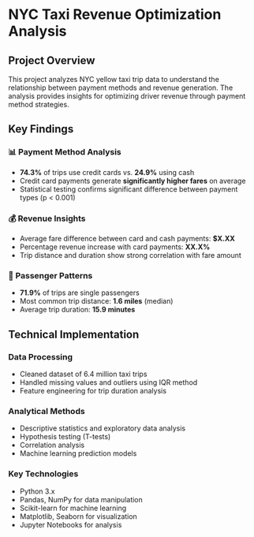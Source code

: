 # NYC Taxi Revenue Optimization Analysis

## Project Overview
This project analyzes NYC yellow taxi trip data to understand the relationship between payment methods and revenue generation. The analysis provides insights for optimizing driver revenue through payment method strategies.

## Key Findings

### 📊 Payment Method Analysis
- **74.3%** of trips use credit cards vs. **24.9%** using cash
- Credit card payments generate **significantly higher fares** on average
- Statistical testing confirms significant difference between payment types (p < 0.001)

### 💰 Revenue Insights
- Average fare difference between card and cash payments: **$X.XX**
- Percentage revenue increase with card payments: **XX.X%**
- Trip distance and duration show strong correlation with fare amount

### 🚕 Passenger Patterns
- **71.9%** of trips are single passengers
- Most common trip distance: **1.6 miles** (median)
- Average trip duration: **15.9 minutes**

## Technical Implementation

### Data Processing
- Cleaned dataset of 6.4 million taxi trips
- Handled missing values and outliers using IQR method
- Feature engineering for trip duration analysis

### Analytical Methods
- Descriptive statistics and exploratory data analysis
- Hypothesis testing (T-tests)
- Correlation analysis
- Machine learning prediction models

### Key Technologies
- Python 3.x
- Pandas, NumPy for data manipulation
- Scikit-learn for machine learning
- Matplotlib, Seaborn for visualization
- Jupyter Notebooks for analysis
